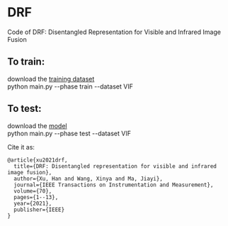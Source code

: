 # DRF
Code of DRF: Disentangled Representation for Visible and Infrared Image Fusion

## To train:
download the [training dataset](https://drive.google.com/file/d/1nqXvUpcrQVUS6h13aVAo2eBpa7EoCl-3/view?usp=sharing)<br>
python main.py --phase train --dataset VIF

## To test:
download the [model](https://drive.google.com/drive/folders/1iWnQwrNvariIkzRDEc-wWygTgeT3mv9F?usp=sharing)<br>
python main.py --phase test --dataset VIF

Cite it as:
```
@article{xu2021drf,
  title={DRF: Disentangled representation for visible and infrared image fusion},
  author={Xu, Han and Wang, Xinya and Ma, Jiayi},
  journal={IEEE Transactions on Instrumentation and Measurement},
  volume={70},
  pages={1--13},
  year={2021},
  publisher={IEEE}
}
```
